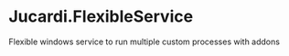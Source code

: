 Jucardi.FlexibleService
=======================

Flexible windows service to run multiple custom processes with addons
